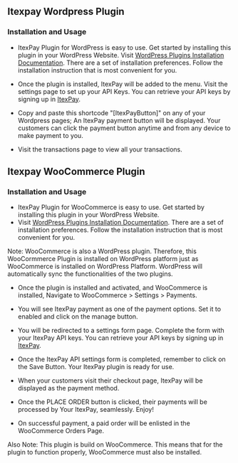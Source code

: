 ## Itexpay Wordpress Plugin

### Installation and Usage

- ItexPay Plugin for WordPress is easy to use. Get started by installing this plugin in your WordPress Website.
  Visit [WordPress Plugins Installation Documentation](https://wordpress.org/documentation/article/manage-plugins).
  There are a set of installation preferences. Follow the installation instruction that is most convenient for you.

- Once the plugin is installed, ItexPay will be added to the menu. Visit the settings page to set up your API Keys.
  You can retrieve your API keys by signing up in [ItexPay](https://itexpay.com).

- Copy and paste this shortcode "[ItexPayButton]" on any of your Wordpress pages; An ItexPay payment button will be displayed.
  Your customers can click the payment button anytime and from any device to make payment to you.

- Visit the transactions page to view all your transactions.



## Itexpay WooCommerce Plugin


### Installation and Usage


- ItexPay Plugin for WooCommerce is easy to use. Get started by installing this plugin in your WordPress Website.
- Visit [WordPress Plugins Installation Documentation](https://wordpress.org/documentation/article/manage-plugins). 
There are a set of installation preferences. Follow the installation instruction that is most convenient for you.
  
Note: WooCommerce is also a WordPress plugin. Therefore, this WooCormmerce Plugin is installed on WordPress platform just 
as WooCommerce is installed on WordPress Platform. WordPress will automatically sync the functionalities of the two plugins.


- Once the plugin is installed and activated, and WooCommerce is installed, Navigate to WooCommerce > Settings > Payments. 
- You will see ItexPay payment as one of the payment options. Set it to enabled and click on the manage button. 
- You will be redirected to a settings form page. Complete the form with your ItexPay API keys. You can retrieve your API keys by signing up in [ItexPay](https://itexpay.com). 
- Once the ItexPay API settings form is completed, remember to click on the Save Button. Your ItexPay plugin is ready for use.


- When your customers visit their checkout page, ItexPay will be displayed as the payment method. 
- Once the PLACE ORDER button is clicked, their payments will be processed by Your ItexPay, seamlessly. Enjoy!


- On successful payment, a paid order will be enlisted in the WooCommerce Orders Page.
  
Also Note: This plugin is build on WooCommerce. This means that for the plugin to function properly, WooCommerce must also be installed.

